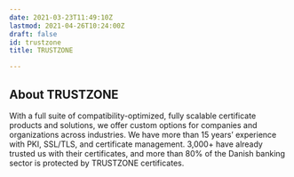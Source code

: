 ```yaml
---
date: 2021-03-23T11:49:10Z
lastmod: 2021-04-26T10:24:00Z
draft: false
id: trustzone
title: TRUSTZONE

---
```


## About TRUSTZONE

With a full suite of compatibility-optimized, fully scalable certificate products and solutions, we offer custom options for companies and organizations across industries.
We have more than 15 years’ experience with PKI, SSL/TLS, and certificate management. 3,000+ have already trusted us with their certificates, and more than 80% of the Danish banking sector is protected by TRUSTZONE certificates.

